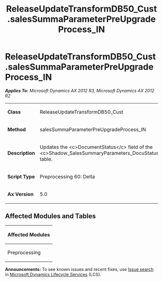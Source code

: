 ﻿---
title: ReleaseUpdateTransformDB50_Cust.salesSummaParameterPreUpgradeProcess_IN
TOCTitle: ReleaseUpdateTransformDB50_Cust.salesSummaParameterPreUpgradeProcess_IN
ms:assetid: 1359885a-2deb-c122-89ef-aa119a05fe8f
ms:mtpsurl: https://msdn.microsoft.com/en-us/library/JJ718485(v=AX.60)
ms:contentKeyID: 49706771
ms.date: 05/18/2015
mtps_version: v=AX.60
---

# ReleaseUpdateTransformDB50\_Cust.salesSummaParameterPreUpgradeProcess\_IN 


_**Applies To:** Microsoft Dynamics AX 2012 R3, Microsoft Dynamics AX 2012 R2_

<table>
<colgroup>
<col style="width: 50%" />
<col style="width: 50%" />
</colgroup>
<tbody>
<tr class="odd">
<td><p><strong>Class</strong></p></td>
<td><p>ReleaseUpdateTransformDB50_Cust</p></td>
</tr>
<tr class="even">
<td><p><strong>Method</strong></p></td>
<td><p>salesSummaParameterPreUpgradeProcess_IN</p></td>
</tr>
<tr class="odd">
<td><p><strong>Description</strong></p></td>
<td><p>Updates the &lt;c&gt;DocumentStatus&lt;/c&gt; field of the &lt;c&gt;Shadow_SalesSummaryParameters_DocuStatus&lt;/c&gt; table.</p></td>
</tr>
<tr class="even">
<td><p><strong>Script Type</strong></p></td>
<td><p>Preprocessing 60: Delta</p></td>
</tr>
<tr class="odd">
<td><p><strong>Ax Version</strong></p></td>
<td><p>5.0</p></td>
</tr>
</tbody>
</table>


## Affected Modules and Tables

<table>
<colgroup>
<col style="width: 100%" />
</colgroup>
<thead>
<tr class="header">
<th><p>Affected Modules</p></th>
</tr>
</thead>
<tbody>
<tr class="odd">
<td><p>Preprocessing</p></td>
</tr>
</tbody>
</table>

  
**Announcements:** To see known issues and recent fixes, use [Issue search](http://go.microsoft.com/fwlink/?linkid=389258) in [Microsoft Dynamics Lifecycle Services](http://go.microsoft.com/fwlink/?linkid=306505) (LCS).

